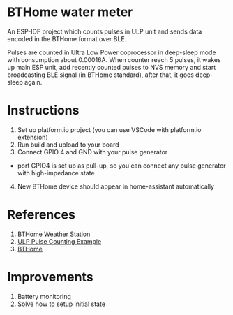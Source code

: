 # BTHome water meter
An ESP-IDF project which counts pulses in ULP unit and sends data encoded in the BTHome format over BLE.

Pulses are counted in Ultra Low Power coprocessor in deep-sleep mode with consumption about 0.00016A. When counter reach 5 pulses,
it wakes up main ESP unit, add recently counted pulses to NVS memory and start broadcasting BLE signal (in BTHome standard), after that, it goes deep-sleep again.

# Instructions
1. Set up platform.io project (you can use VSCode with platform.io extension)
2. Run build and upload to your board
3. Connect GPIO 4 and GND with your pulse generator
 - port GPIO4 is set up as pull-up, so you can connect any pulse generator with high-impedance state
4. New BTHome device should appear in home-assistant automatically

# References
1. [BTHome Weather Station](https://github.com/stumpylog/bthome-weather-station)
1. [ULP Pulse Counting Example](https://github.com/espressif/esp-idf/tree/v4.3.4/examples/system/ulp)
1. [BTHome](https://bthome.io/)

# Improvements
1. Battery monitoring
1. Solve how to setup initial state
